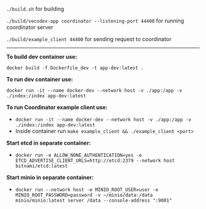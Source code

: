 `./build.sh` for building

`./build/vecodex-app coordinator --listening-port 44400` for running coordinator server

`./build/example_client 44400` for sending request to coordinator

---

**To build dev container use:**

`docker build -f Dockerfile_dev -t app-dev:latest .`

**To run dev container use:**

`docker run -it --name docker-dev --network host -v ./app:/app -v ./index:/index app-dev:latest`

**To run Coordinator example client use:**

- `docker run -it --name docker-dev --network host -v ./app:/app -v ./index:/index app-dev:latest`
- Inside container run `make example_client && ./example_client <port>`

**Start etcd in separate container:**

- `docker run -e ALLOW_NONE_AUTHENTICATION=yes -e ETCD_ADVERTISE_CLIENT_URLS=http://etcd:2379 --network host bitnami/etcd:latest`

**Start minio in separate container:**

- `docker run --network host -e MINIO_ROOT_USER=user -e MINIO_ROOT_PASSWORD=password -v ~/minio/data:/data minio/minio:latest server /data --console-address ":9001"`

